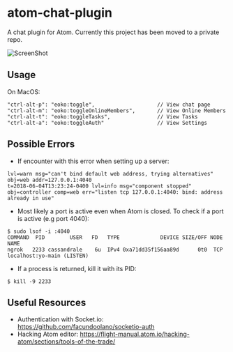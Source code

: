 # atom-chat-plugin
A chat plugin for Atom. Currently this project has been moved to a private repo. 

![ScreenShot](https://user-images.githubusercontent.com/22923895/40329544-e2cab944-5d17-11e8-9874-695f9524f373.png)


## Usage
On MacOS: 
```
"ctrl-alt-p": "eoko:toggle",                    // View chat page
"ctrl-alt-m": "eoko:toggleOnlineMembers",       // View Online Members
"ctrl-alt-t": "eoko:toggleTasks",               // View Tasks
"ctrl-alt-a": "eoko:toggleAuth"                 // View Settings 
``` 


## Possible Errors
* If encounter with this error when setting up a server: 
```
lvl=warn msg="can't bind default web address, trying alternatives" obj=web addr=127.0.0.1:4040
t=2018-06-04T13:23:24-0400 lvl=info msg="component stopped" obj=controller comp=web err="listen tcp 127.0.0.1:4040: bind: address already in use"
``` 

* Most likely a port is active even when Atom is closed. To check if a port is active (e.g port 4040): 
```
$ sudo lsof -i :4040 
COMMAND  PID        USER   FD   TYPE             DEVICE SIZE/OFF NODE NAME
ngrok   2233 cassandrale    6u  IPv4 0xa71dd35f156aa89d      0t0  TCP localhost:yo-main (LISTEN) 
```
* If a process is returned, kill it with its PID: 
``` 
$ kill -9 2233 
``` 

## Useful Resources
* Authentication with Socket.io: https://github.com/facundoolano/socketio-auth
* Hacking Atom editor: https://flight-manual.atom.io/hacking-atom/sections/tools-of-the-trade/ 


